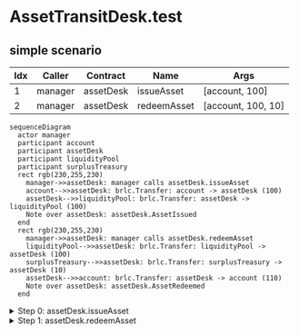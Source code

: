 # AssetTransitDesk.test

## simple scenario

| Idx | Caller | Contract | Name | Args |
| --- | ------ | -------- | ---- | ---- |
| 1 | manager | assetDesk | issueAsset | [account, 100] |
| 2 | manager | assetDesk | redeemAsset | [account, 100, 10] |

```mermaid
sequenceDiagram
  actor manager
  participant account
  participant assetDesk
  participant liquidityPool
  participant surplusTreasury
  rect rgb(230,255,230)
    manager->>assetDesk: manager calls assetDesk.issueAsset
    account-->>assetDesk: brlc.Transfer: account -> assetDesk (100)
    assetDesk-->>liquidityPool: brlc.Transfer: assetDesk -> liquidityPool (100)
    Note over assetDesk: assetDesk.AssetIssued
  end
  rect rgb(230,255,230)
    manager->>assetDesk: manager calls assetDesk.redeemAsset
    liquidityPool-->>assetDesk: brlc.Transfer: liquidityPool -> assetDesk (100)
    surplusTreasury-->>assetDesk: brlc.Transfer: surplusTreasury -> assetDesk (10)
    assetDesk-->>account: brlc.Transfer: assetDesk -> account (110)
    Note over assetDesk: assetDesk.AssetRedeemed
  end
```

<details>
<summary>Step 0: assetDesk.issueAsset</summary>

- **type**: methodCall
- **caller**: manager
- **args**: `{
  "buyer": "account",
  "principalAmount": "100"
}`

**Events**

| # | Contract | Event | Args |
| - | -------- | ----- | ---- |
| 1 | brlc | Transfer | `[account, assetDesk, 100]` |
| 2 | brlc | Transfer | `[assetDesk, liquidityPool, 100]` |
| 3 | assetDesk | AssetIssued | `[account, 100]` |

**Balances**

**Token:** brlc
| Holder | Balance |
| ------ | ------- |
| assetDesk | 0 |
| brlc | 0 |
| deployer | 0 |
| manager | 0 |
| account | 9900 |
| liquidityPool | 10100 |
| surplusTreasury | 10000 |
| pauser | 0 |
| stranger | 0 |



</details>
<details>
<summary>Step 1: assetDesk.redeemAsset</summary>

- **type**: methodCall
- **caller**: manager
- **args**: `{
  "buyer": "account",
  "principalAmount": "100",
  "netYieldAmount": "10"
}`

**Events**

| # | Contract | Event | Args |
| - | -------- | ----- | ---- |
| 1 | brlc | Transfer | `[liquidityPool, assetDesk, 100]` |
| 2 | brlc | Transfer | `[surplusTreasury, assetDesk, 10]` |
| 3 | brlc | Transfer | `[assetDesk, account, 110]` |
| 4 | assetDesk | AssetRedeemed | `[account, 100, 10]` |

**Balances**

**Token:** brlc
| Holder | Balance |
| ------ | ------- |
| assetDesk | 0 |
| brlc | 0 |
| deployer | 0 |
| manager | 0 |
| account | 10010 |
| liquidityPool | 10000 |
| surplusTreasury | 9990 |
| pauser | 0 |
| stranger | 0 |



</details>

